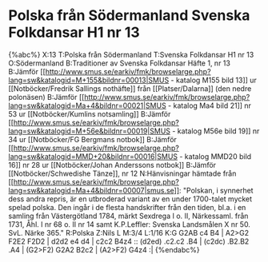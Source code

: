 # Polska från Södermanland Svenska Folkdansar H1 nr 13

{%abc%}
X:13
T:Polska från Södermanland
T:Svenska Folkdansar H1 nr 13
O:Södermanland
B:Traditioner av Svenska Folkdansar Häfte 1, nr 13
B:Jämför [[http://www.smus.se/earkiv/fmk/browselarge.php?lang=sw&katalogid=M+155&bildnr=00013|SMUS - katalog M155 bild 13]] ur [[Notböcker/Fredrik Sallings nothäfte]] från [[Platser/Dalarna]] (den nedre polonäsen)
B:Jämför [[http://www.smus.se/earkiv/fmk/browselarge.php?lang=sw&katalogid=Ma+4&bildnr=00021|SMUS - katalog Ma4 bild 21]] nr 53 ur [[Notböcker/Kumlins notsamling]]
B:Jämför [[http://www.smus.se/earkiv/fmk/browselarge.php?lang=sw&katalogid=M+56e&bildnr=00019|SMUS - katalog M56e bild 19]] nr 34 ur [[Notböcker/FG Bergmans notbok]]
B:Jämför [[http://www.smus.se/earkiv/fmk/browselarge.php?lang=sw&katalogid=MMD+20&bildnr=00016|SMUS - katalog MMD20 bild 16]] nr 28 ur [[Notböcker/Johan Anderssons notbok]]
B:Jämför [[Notböcker/Schwedishe Tänze]], nr 12
N:Hänvisningar hämtade från [[http://www.smus.se/earkiv/fmk/browselarge.php?lang=sw&katalogid=Ma+4&bildnr=00007|smus.se]]: "Polskan, i synnerhet dess andra repris, är en utbroderad variant av en under 1700-talet mycket spelad polska. Den ingår i de flesta handskrifter från den tiden, bl.a. i en samling från Västergötland 1784, märkt Sexdrega I o. II, Närkessaml. från 1731, Åhl. I nr 68 o. II nr 14 samt K.P.Leffler: Svenska Landsmålen X nr 50. SvL. Närke 365."
R:Polska
Z:Nils L
M:3/4
L:1/16
K:G
G2AB c4 B4 | A2>G2 F2E2 F2D2 | d2d2 e4 d4 | c2c2 B4z4 ::
(d2ed) .c2.c2 .B4 | (c2dc) .B2.B2 .A4 | (G2>F2) G2A2 B2c2 | (A2>F2) G4z4 :|
{%endabc%}
